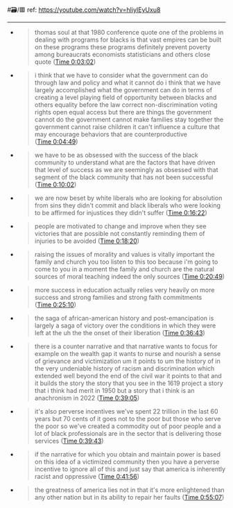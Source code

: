 #🗃/🟥 
ref: 
https://youtube.com/watch?v=hIiyIEyUxu8

---

- > thomas soul at that 1980 conference quote one of the problems in dealing with programs for blacks is that vast empires can be built on these programs these programs definitely prevent poverty among bureaucrats economists statisticians and others close quote ([Time 0:03:02](https://annotate.tv/watch/62ee9639e0534a0009a253a7?annotationId=62ee9668731171000997b796))
- > i think that we have to consider what the government can do through law and policy and what it cannot do i think that we have largely accomplished what the government can do in terms of creating a level playing field of opportunity between blacks and others equality before the law correct non-discrimination voting rights open equal access but there are things the government cannot do the government cannot make families stay together the government cannot raise children it can't influence a culture that may encourage behaviors that are counterproductive ([Time 0:04:49](https://annotate.tv/watch/62ee9639e0534a0009a253a7?annotationId=62ee96b1731171000997b797))
- > we have to be as obsessed with the success of the black community to understand what are the factors that have driven that level of success as we are seemingly as obsessed with that segment of the black community that has not been successful ([Time 0:10:02](https://annotate.tv/watch/62ee9639e0534a0009a253a7?annotationId=62ee9720731171000997b798))
- > we are now beset by white liberals who are looking for absolution from sins they didn't commit and black liberals who were looking to be affirmed for injustices they didn't suffer ([Time 0:16:22](https://annotate.tv/watch/62ee9639e0534a0009a253a7?annotationId=62ee9bd6731171000997b79a))
- > people are motivated to change and improve when they see victories that are possible not constantly reminding them of injuries to be avoided ([Time 0:18:20](https://annotate.tv/watch/62ee9639e0534a0009a253a7?annotationId=62ee9c33e0534a0009a253a8))
- > raising the issues of morality and values is vitally important the family and church you too listen to this too because i'm going to come to you in a moment the family and church are the natural sources of moral teaching indeed the only sources ([Time 0:20:49](https://annotate.tv/watch/62ee9639e0534a0009a253a7?annotationId=62ee9cb66471af0009a9633d))
- > more success in education actually relies very heavily on more success and strong families and strong faith commitments ([Time 0:25:10](https://annotate.tv/watch/62ee9639e0534a0009a253a7?annotationId=62ee9d6a6471af0009a9633e))
- > the saga of african-american history and post-emancipation is largely a saga of victory over the conditions in which they were left at the uh the the onset of their liberation ([Time 0:36:43](https://annotate.tv/watch/62ee9639e0534a0009a253a7?annotationId=62ee9f06e0534a0009a253a9))
- > there is a counter narrative and that narrative wants to focus for example on the wealth gap it wants to nurse and nourish a sense of grievance and victimization um it points to um the history of in the very undeniable history of racism and discrimination which extended well beyond the end of the civil war it points to that and it builds the story the story that you see in the 1619 project a story that i think had merit in 1950 but a story that i think is an anachronism in 2022 ([Time 0:39:05](https://annotate.tv/watch/62ee9639e0534a0009a253a7?annotationId=62ee9fc46ed557000907839f))
- > it's also perverse incentives we've spent 22 trillion in the last 60 years but 70 cents of it goes not to the poor but those who serve the poor so we've created a commodity out of poor people and a lot of black professionals are in the sector that is delivering those services ([Time 0:39:43](https://annotate.tv/watch/62ee9639e0534a0009a253a7?annotationId=62ee9fcf6ed55700090783a1))
- > if the narrative for which you obtain and maintain power is based on this idea of a victimized community then you have a perverse incentive to ignore all of this and just say that america is inherently racist and oppressive ([Time 0:41:56](https://annotate.tv/watch/62ee9639e0534a0009a253a7?annotationId=62eea04c6ed55700090783a3))
- > the greatness of america lies not in that it's more enlightened than any other nation but in its ability to repair her faults ([Time 0:55:07](https://annotate.tv/watch/62ee9639e0534a0009a253a7?annotationId=62eea2ab0345d60009410c67))
